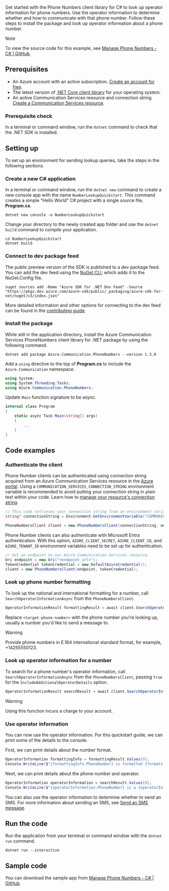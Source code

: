 Get started with the Phone Numbers client library for C# to look up operator information for phone numbers. Use the operator information to determine whether and how to communicate with that phone number. Follow these steps to install the package and look up operator information about a phone number.

> [!NOTE]
> To view the source code for this example, see [Manage Phone Numbers - C# | GitHub](https://github.com/Azure-Samples/communication-services-dotnet-quickstarts/tree/main/LookupNumber).

## Prerequisites

- An Azure account with an active subscription. [Create an account for free](https://azure.microsoft.com/pricing/purchase-options/azure-account?cid=msft_learn).
- The latest version of [.NET Core client library](https://dotnet.microsoft.com/download/dotnet-core) for your operating system.
- An active Communication Services resource and connection string. [Create a Communication Services resource](../../create-communication-resource.md).

### Prerequisite check

In a terminal or command window, run the `dotnet` command to check that the .NET SDK is installed.

## Setting up

To set up an environment for sending lookup queries, take the steps in the following sections.

### Create a new C# application

In a terminal or command window, run the `dotnet new` command to create a new console app with the name `NumberLookupQuickstart`. This command creates a simple "Hello World" C# project with a single source file, **Program.cs**.

```console
dotnet new console -o NumberLookupQuickstart
```

Change your directory to the newly created app folder and use the `dotnet build` command to compile your application.

```console
cd NumberLookupQuickstart
dotnet build
```

### Connect to dev package feed
The public preview version of the SDK is published to a dev package feed. You can add the dev feed using the [NuGet CLI](/nuget/reference/nuget-exe-cli-reference), which adds it to the NuGet.Config file.

```console
nuget sources add -Name "Azure SDK for .NET Dev Feed" -Source "https://pkgs.dev.azure.com/azure-sdk/public/_packaging/azure-sdk-for-net/nuget/v3/index.json"
```

More detailed information and other options for connecting to the dev feed can be found in the [contributing guide](https://github.com/Azure/azure-sdk-for-net/blob/main/CONTRIBUTING.md#nuget-package-dev-feed).

### Install the package

While still in the application directory, install the Azure Communication Services PhoneNumbers client library for .NET package by using the following command.

```console
dotnet add package Azure.Communication.PhoneNumbers --version 1.3.0
```

Add a `using` directive to the top of **Program.cs** to include the `Azure.Communication` namespace.

```csharp
using System;
using System.Threading.Tasks;
using Azure.Communication.PhoneNumbers;
```

Update `Main` function signature to be async.

```csharp
internal class Program
{
    static async Task Main(string[] args)
    {
        ...
    }
}
```

## Code examples

### Authenticate the client

Phone Number clients can be authenticated using connection string acquired from an Azure Communication Services resource in the [Azure portal](https://portal.azure.com). Using a `COMMUNICATION_SERVICES_CONNECTION_STRING` environment variable is recommended to avoid putting your connection string in plain text within your code. Learn how to [manage your resource's connection string](../../create-communication-resource.md#store-your-connection-string).

```csharp
// This code retrieves your connection string from an environment variable.
string? connectionString = Environment.GetEnvironmentVariable("COMMUNICATION_SERVICES_CONNECTION_STRING");

PhoneNumbersClient client = new PhoneNumbersClient(connectionString, new PhoneNumbersClientOptions(PhoneNumbersClientOptions.ServiceVersion.V2024_03_01_Preview));
```

Phone Number clients can also authenticate with Microsoft Entra authentication. With this option,
`AZURE_CLIENT_SECRET`, `AZURE_CLIENT_ID`, and `AZURE_TENANT_ID` environment variables need to be set up for authentication.

```csharp
// Get an endpoint to our Azure Communication Services resource.
Uri endpoint = new Uri("<endpoint_url>");
TokenCredential tokenCredential = new DefaultAzureCredential();
client = new PhoneNumbersClient(endpoint, tokenCredential);
```

### Look up phone number formatting

To look up the national and international formatting for a number, call  `SearchOperatorInformationAsync` from the `PhoneNumbersClient`.

```csharp
OperatorInformationResult formattingResult = await client.SearchOperatorInformationAsync(new[] { "<target-phone-number>" });
```

Replace `<target-phone-number>` with the phone number you're looking up, usually a number you'd like to send a message to.

> [!WARNING]
> Provide phone numbers in E.164 international standard format, for example, +14255550123.

### Look up operator information for a number

To search for a phone number's operator information, call `SearchOperatorInformationAsync` from the `PhoneNumbersClient`, passing `true` for the `IncludeAdditionalOperatorDetails` option.

```csharp
OperatorInformationResult searchResult = await client.SearchOperatorInformationAsync(new[] { "<target-phone-number>" }, new OperatorInformationOptions() { IncludeAdditionalOperatorDetails = true });
```

> [!WARNING]
> Using this function incurs a charge to your account.

### Use operator information

You can now use the operator information. For this quickstart guide, we can print some of the details to the console.

First, we can print details about the number format.

```csharp
OperatorInformation formattingInfo = formattingResult.Values[0];
Console.WriteLine($"{formattingInfo.PhoneNumber} is formatted {formattingInfo.InternationalFormat} internationally, and {formattingInfo.NationalFormat} nationally");
```

Next, we can print details about the phone number and operator.

```csharp
OperatorInformation operatorInformation = searchResult.Values[0];
Console.WriteLine($"{operatorInformation.PhoneNumber} is a {operatorInformation.NumberType ?? "unknown"} number, operated in {operatorInformation.IsoCountryCode} by {operatorInformation.OperatorDetails.Name ?? "an unknown operator"}");
```

You can also use the operator information to determine whether to send an SMS. For more information about sending an SMS, see [Send an SMS message](../../sms/send.md).

## Run the code

Run the application from your terminal or command window with the `dotnet run` command.

```console
dotnet run --interactive
```

## Sample code

You can download the sample app from [Manage Phone Numbers - C# | GitHub](https://github.com/Azure-Samples/communication-services-dotnet-quickstarts/tree/main/LookupNumber).
